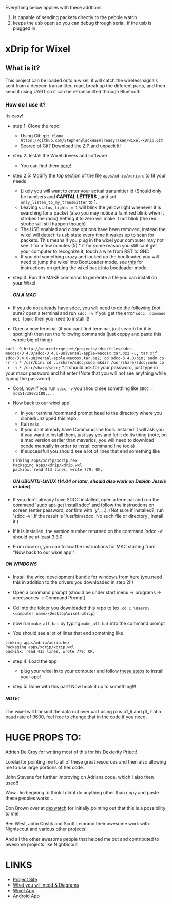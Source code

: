 Everything below applies with these addtions:
1.  Is capable of sending packets directly to the pebble watch<br>
2.  keeps the usb open so you can debug through serial, if the usb is plugged in<Br>

xDrip for Wixel
=================

## What is it?
This project can be loaded onto a wixel, it will catch the wireless signals
sent from a dexcom transmitter, read, break up the different parts, and then send it using UART so it can be
retransmitted through Bluetooth

### How do I use it?
Its easy!
* step 1: Clone the repo!
  * Using Git:
    `git clone https://github.com/StephenBlackWasAlreadyTaken/wixel-xDrip.git`
  * Scared of Git?
    Download the
    [ZIP](https://github.com/StephenBlackWasAlreadyTaken/wixel-xDrip/archive/master.zip) and unpack it!

* step 2: Install the Wixel drivers and software
  * You can find them [here!](http://www.pololu.com/docs/0J46/3)

* step 2.5: Modify the top section of the file `apps/xdrip/xdrip.c` to fit
your needs
  * Likely you will want to enter your actual transmitter id (Should only be numbers and **CAPITAL LETTERS** , and set
`only_listen_to_my_transmitter` to 1.
  * Leaving `status_lights = 1` will blink the yellow light whenever it is searching for a packet (also you may notice a faint red blink when it strobes the radio) Setting it to zero will make it not blink (the red strobe will still happen though)
  * The USB enabled and close options have been removed, instead the wixel will detect its usb state every time it wakes up to scan for packets. This means if you plug in the wixel your computer may not see it for a few minutes (5)   * if for some reason you still cant get your computer to recognize it, touch a wire from RST to GND
  * If you did something crazy and locked up the bootloader, you will need to jump the wixel into BootLoader mode. see
[this](http://www.pololu.com/docs/0J46/5.c) for instructions on getting the
wixel back into bootloader mode.


* step 3: Run the MAKE command to generate a file you can install on your Wixel
  
  ##### ON A MAC
 * If you do not already have sdcc, you will need to do the following (not sure? open a terminal and run `sdcc -v` if you get the error `sdcc: command not found` then you need to install it!
  * Open a new terminal (if you cant find terminal, just search for it in spotlight) then run the following commands (just coppy and paste this whole big ol thing)
  
  `curl -O http://sourceforge.net/projects/sdcc/files/sdcc-macosx/3.4.0/sdcc-3.4.0-universal-apple-macosx.tar.bz2 -L; tar xjf sdcc-3.4.0-universal-apple-macosx.tar.bz2; cd sdcc-3.4.0/bin; sudo cp -r -n * /usr/bin; cd ../share/sdcc;sudo mkdir /usr/share/sdcc;sudo cp -r -n * /usr/share/sdcc;`
    *  it should ask for your password, just type in your macs password and hit enter (Note that you will not see anything while typing the password)
  * Cool, now if you run `sdcc -v` you should see something like `SDCC : mcs51/z80/z180....`
  
 * Now back to our wixel app!
    * In your terminal/command prompt head to the directory where you cloned/unzipped this repo.
    * Run `make`
    * If you dont already have Command line tools installed it will ask you if you want to install them, just say yes and let it do its thing (note, on a mac version earlier than maverics, you will need to download xcode manually in order to install command line tools)
    * If successfull you should see a lot of lines that end something like 
   ```
   Linking apps/xdrip/xdrip.hex
   Packaging apps/xdrip/xdrip.wxl
   packihx: read 413 lines, wrote 779: OK.
   ```
    ##### ON UBUNTU-LINUX (14.04 or later, should also work on Debian Jessie or later)
 * If you don't already have SDCC installed, open a terminal and run the command 'sudo apt-get install sdcc' and follow the instructions on screen (enter password, confirm with 'y', ...). (Not sure if installed?: run 'sdcc -v'. If the result is '/usr/bin/sdcc: No such file or directory', install it.)
 * If it is installed, the version number returned on the command 'sdcc -v' should be at least 3.3.0
 * From now on, you can follow the instructions for MAC starting from "Now back to our wixel app!".
 
  ##### ON WINDOWS
  * Install the wixel development bundle for windows from [here](http://www.pololu.com/file/0J526/wixel-dev-bundle-120127.exe) (you need this in addition to the drivers you downloaded in step 2!!)
  * Open a command prompt (should be under start menu -> programs -> accessories -> Command Prompt)
  * Cd into the folder you downloaded this repo to (ex. `cd C:\Users\<computer name>\Desktop\wixel-xDrip`)
  * now run `make_all.bat` by typing `make_all.bat` into the command prompt
  

  * You should see a lot of lines that end something like 
  ```
  Linking apps/xdrip/xdrip.hex
  Packaging apps/xdrip/xdrip.wxl
  packihx: read 413 lines, wrote 779: OK.
  ```
* step 4: Load the app
  * plug your wixel in to your computer and follow [these steps](http://www.pololu.com/docs/0J46/3.d) to install your app!

* step 5: Done with this part! Now hook it up to something!!!


##### NOTE:
The wixel will transmit the data out over uart using pins p1_6 and p1_7 at a
baud rate of 9600, feel free to change that in the code if you need.


# HUGE PROPS TO:
Adrien De Croy for writing most of this for his Dexterity Prject!

Lorelai for pointing me to all of these great resources and then also allowing me to use large portions of her code.

John Stevens for further improving on Adrians code, which I also then used!!


Wow.. Im begining to think I didnt do anything other than copy and paste these peoples works...


Don Brown over at [dexwatch](http://dexwatch.blogspot.com/) for initially pointing
out that this is a possibility to me!

Ben West, John Costik and Scott Leibrand their awesome work with Nightscout and various other projects!

And all the other awesome people that helped me out and contributed to awesome projects like NightScout


# LINKS
* [Project Site](http://stephenblackwasalreadytaken.github.io/xDrip/)
* [What you will need & Diagrams](https://github.com/StephenBlackWasAlreadyTaken/xDrip/blob/gh-pages/hardware_setup.md)
* [Wixel App](https://github.com/StephenBlackWasAlreadyTaken/wixel-xDrip)
* [Android App](https://github.com/StephenBlackWasAlreadyTaken/xDrip)
